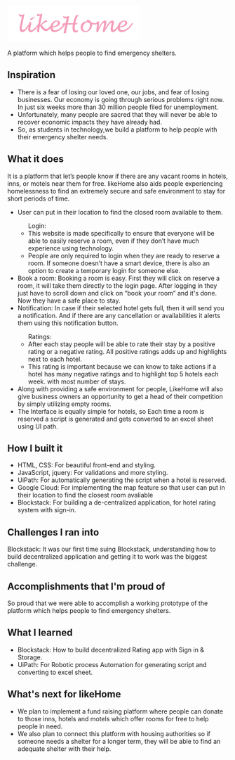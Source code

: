 ![](images/logo.png)

A platform which helps people to find emergency shelters.


## Inspiration
<ul>
<li>
There is a fear of losing  our loved one, our jobs, and fear of losing businesses. Our economy is going through serious problems right now. In just six weeks more than 30 million people filed for unemployment. 
</li>
<li>Unfortunately, many people are sacred that they will never be able to recover economic impacts they have already had. 
</li>
<li>So, as students in technology,we build a platform to help people with their emergency shelter needs.</li>
</ul>

## What it does
It is a platform that let’s people know if there are any vacant rooms in hotels, inns, or motels near them for free. likeHome also aids people experiencing homelessness to find an extremely secure and safe environment to stay for short periods of time.  
<ul>
<li>
User can put in their location to find the closed room available to them.
</li>
<ul>Login:
<li>
This website is made specifically to ensure that everyone will be able to easily reserve a room, even if they don’t have much experience using technology. 
</li>
<li>
People are only required to login when they are ready to reserve a room. If someone doesn’t have a smart device, there is also an option to create a temporary login for someone else.
</li>
</ul>
<li>Book a room: Booking a room is easy. First they will click on reserve a room, it will take them directly to the login page. After logging in they just have to scroll down and click on “book your room” and it's done. Now they have a safe place to stay. 
</li>
<li>
Notification: In case if their selected hotel gets full, then it will send you a notification. And if there are any cancellation or availabilities it alerts them using this notification button. 
</li>
<ul>Ratings:
<li>After each stay people will be able to rate their stay by a positive rating or a negative rating. All positive ratings adds up and highlights next to each hotel. </li>
<li>This rating is important because we can know to take actions if a hotel has many negative ratings and to highlight top 5 hotels each week. with most number of stays.
</li>
</ul>
<li>Along with providing a safe environment for people, LikeHome will also give business owners an opportunity to get a head of their competition by simply utilizing empty rooms.</li>
<li>The Interface is equally simple for hotels, so Each time a room is reserved a script is generated and gets converted to an excel sheet using UI path. </li>
</ul>

## How I built it
<ul>
<li>HTML, CSS: For beautiful front-end and styling.</li>
<li>JavaScript, jquery: For validations and more styling. </li>
<li>UiPath: For automatically generating the script when a hotel is reserved. </li>
<li>Google Cloud: For implementing the map feature so that user can put in their location to find the closest room avaliable</li>
<li>Blockstack: For building a de-centralized application, for hotel rating system with sign-in. 
</ul>

## Challenges I ran into
Blockstack: It was our first time suing Blockstack, understanding how to build decentralized application and getting it to work was the biggest challenge.

## Accomplishments that I'm proud of
So proud that we were able to accomplish a working prototype of the platform which helps people to find emergency shelters.

## What I learned
<ul>
<li>Blockstack: How to build decentralized Rating app with Sign in & Storage. </li>
<li>UiPath: For Robotic process Automation for generating script and converting to excel sheet. </li>
</ul>

## What's next for likeHome
<ul>
<li>We plan to implement a fund raising platform where people can donate to those inns, hotels and motels which offer rooms for free to help people in need.</li>
 <li>We also plan to connect this platform with housing authorities so if someone needs a shelter for a longer term, they will be able to find an adequate shelter with their help.</li>
</ul>

